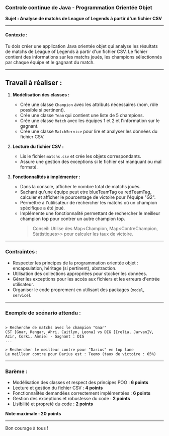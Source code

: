 ### Controle continue de Java - Programmation Orientée Objet  
**Sujet : Analyse de matchs de League of Legends à partir d'un fichier CSV**

---

#### **Contexte :**
Tu dois créer une application Java orientée objet qui analyse les résultats de matchs de League of Legends à partir d'un fichier CSV. Le fichier contient des informations sur les matchs joués, les champions sélectionnés par chaque équipe et le gagnant du match.

---


## **Travail à réaliser :**
1. **Modélisation des classes :**
   - Crée une classe `Champion` avec les attributs nécessaires (nom, rôle possible si pertinent).
   - Crée une classe `Team` qui contient une liste de 5 champions.
   - Crée une classe `Match` avec les équipes 1 et 2 et l'information sur le gagnant.
   - Crée une classe `MatchService` pour lire et analyser les données du fichier CSV.

2. **Lecture du fichier CSV :**
   - Lis le fichier `matchs.csv` et crée les objets correspondants.
   - Assure une gestion des exceptions si le fichier est manquant ou mal formaté.

3. **Fonctionnalités à implémenter :**
   - Dans la console, afficher le nombre total de matchs joués.
   - Sachant qu'une équipe peut etre blueTeamTag ou redTeamTag, calculer et afficher le pourcentage de victoire pour l'équipe "G2".
   - Permettre à l'utilisateur de rechercher les matchs où un champion spécifique a été joué.
   - Implémente une fonctionnalité permettant de rechercher le meilleur champion top pour contrer un autre champion top.
      > Conseil: Utilise des Map<Champion, Map<ContreChampion, Statistiques>> pour calculer les taux de victoire.

---


### **Contraintes :**
- Respecter les principes de la programmation orientée objet : encapsulation, héritage (si pertinent), abstraction.
- Utilisation des collections appropriées pour stocker les données.
- Gérer les exceptions pour les accès aux fichiers et les erreurs d'entrée utilisateur.
- Organiser le code proprement en utilisant des packages (`model`, `service`).

---

### **Exemple de scénario attendu :**
```

> Recherche de matchs avec le champion "Gnar"
CST [Gnar, Rengar, Ahri, Caitlyn, Leona] vs DIG [Irelia, JarvanIV, Azir, Corki, Annie] - Gagnant : DIG
...

> Rechercher le meilleur contre pour "Darius" en top lane
Le meilleur contre pour Darius est : Teemo (taux de victoire : 65%)
```

---

### **Barème :**
- Modélisation des classes et respect des principes POO : **6 points**
- Lecture et gestion du fichier CSV : **4 points**
- Fonctionnalités demandées correctement implémentées : **6 points**
- Gestion des exceptions et robustesse du code : **2 points**
- Lisibilité et propreté du code : **2 points**

**Note maximale : 20 points**

---

Bon courage à tous !
